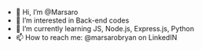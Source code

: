 - 👋 Hi, I’m @Marsaro
- 👀 I’m interested in Back-end codes
- 🌱 I’m currently learning JS, Node.js, Express.js, Python 
- 📫 How to reach me: @marsarobryan on LinkedIN

<!---
Marsaro/Marsaro is a ✨ special ✨ repository because its `README.md` (this file) appears on your GitHub profile.
You can click the Preview link to take a look at your changes.
--->
